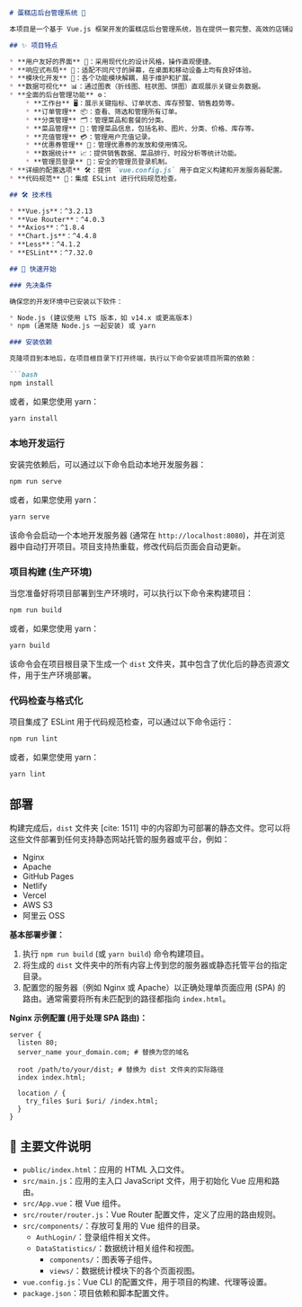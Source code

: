 ```markdown
# 蛋糕店后台管理系统 🎂

本项目是一个基于 Vue.js 框架开发的蛋糕店后台管理系统，旨在提供一套完整、高效的店铺运营管理解决方案。系统界面设计参考了苹果风格，力求简洁、美观、易用。

## ✨ 项目特点

* **用户友好的界面** 🎨：采用现代化的设计风格，操作直观便捷。
* **响应式布局** 📱：适配不同尺寸的屏幕，在桌面和移动设备上均有良好体验。
* **模块化开发** 🧱：各个功能模块解耦，易于维护和扩展。
* **数据可视化** 📊：通过图表（折线图、柱状图、饼图）直观展示关键业务数据。
* **全面的后台管理功能** ⚙️：
    * **工作台** 🖥️：展示关键指标、订单状态、库存预警、销售趋势等。
    * **订单管理** 📦：查看、筛选和管理所有订单。
    * **分类管理** 🗂️：管理菜品和套餐的分类。
    * **菜品管理** 🍲：管理菜品信息，包括名称、图片、分类、价格、库存等。
    * **充值管理** 💳：管理用户充值记录。
    * **优惠券管理** 🎫：管理优惠券的发放和使用情况。
    * **数据统计** 📈：提供销售数据、菜品排行、时段分析等统计功能。
    * **管理员登录** 🔑：安全的管理员登录机制。
* **详细的配置选项** 🛠️：提供 `vue.config.js` 用于自定义构建和开发服务器配置。
* **代码规范** 📜：集成 ESLint 进行代码规范检查。

## 🛠️ 技术栈

* **Vue.js**：^3.2.13
* **Vue Router**：^4.0.3 
* **Axios**：^1.8.4 
* **Chart.js**：^4.4.8 
* **Less**：^4.1.2 
* **ESLint**：^7.32.0 

## 🚀 快速开始

### 先决条件

确保您的开发环境中已安装以下软件：

* Node.js (建议使用 LTS 版本，如 v14.x 或更高版本)
* npm (通常随 Node.js 一起安装) 或 yarn

### 安装依赖

克隆项目到本地后，在项目根目录下打开终端，执行以下命令安装项目所需的依赖：

```bash
npm install
```

或者，如果您使用 yarn：

```bash
yarn install
```

### 本地开发运行

安装完依赖后，可以通过以下命令启动本地开发服务器：

```bash
npm run serve
```

或者，如果您使用 yarn：

```bash
yarn serve
```

该命令会启动一个本地开发服务器 (通常在 `http://localhost:8080`)，并在浏览器中自动打开项目。项目支持热重载，修改代码后页面会自动更新。

### 项目构建 (生产环境)

当您准备好将项目部署到生产环境时，可以执行以下命令来构建项目：

```bash
npm run build
```

或者，如果您使用 yarn：

```bash
yarn build
```

该命令会在项目根目录下生成一个 `dist` 文件夹，其中包含了优化后的静态资源文件，用于生产环境部署。

### 代码检查与格式化

项目集成了 ESLint 用于代码规范检查，可以通过以下命令运行：

```bash
npm run lint
```

或者，如果您使用 yarn：

```bash
yarn lint
```

## 部署

构建完成后，`dist` 文件夹 [cite: 1511] 中的内容即为可部署的静态文件。您可以将这些文件部署到任何支持静态网站托管的服务器或平台，例如：

* Nginx
* Apache
* GitHub Pages
* Netlify
* Vercel
* AWS S3
* 阿里云 OSS

**基本部署步骤：**

1.  执行 `npm run build` (或 `yarn build`) 命令构建项目。
2.  将生成的 `dist` 文件夹中的所有内容上传到您的服务器或静态托管平台的指定目录。
3.  配置您的服务器（例如 Nginx 或 Apache）以正确处理单页面应用 (SPA) 的路由。通常需要将所有未匹配到的路径都指向 `index.html`。

**Nginx 示例配置 (用于处理 SPA 路由)：**

```nginx
server {
  listen 80;
  server_name your_domain.com; # 替换为您的域名

  root /path/to/your/dist; # 替换为 dist 文件夹的实际路径
  index index.html;

  location / {
    try_files $uri $uri/ /index.html;
  }
}
```

## 📝 主要文件说明

* `public/index.html`：应用的 HTML 入口文件。 
* `src/main.js`：应用的主入口 JavaScript 文件，用于初始化 Vue 应用和路由。 
* `src/App.vue`：根 Vue 组件。 
* `src/router/router.js`：Vue Router 配置文件，定义了应用的路由规则。 
* `src/components/`：存放可复用的 Vue 组件的目录。
    * `AuthLogin/`：登录组件相关文件。 
    * `DataStatistics/`：数据统计相关组件和视图。
        * `components/`：图表等子组件。
        * `views/`：数据统计模块下的各个页面视图。
* `vue.config.js`：Vue CLI 的配置文件，用于项目的构建、代理等设置。
* `package.json`：项目依赖和脚本配置文件。 

```
